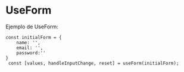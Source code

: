 # UseForm

Ejemplo de UseForm:
```
const initialForm = {
    name: '',
    email: '',
    password:''
}
 const [values, handleInputChange, reset] = useForm(initialForm);
```